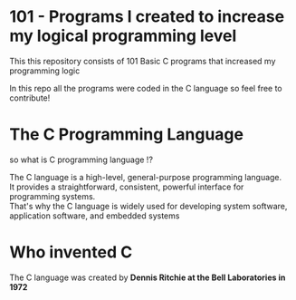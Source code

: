 # 101 - Programs I created to increase my logical programming level

This this repository consists of 101 Basic C programs that increased my programming logic

In this repo all the programs were coded in the C language so feel free to contribute!

# The C Programming Language

so what is <a> C programming language </a> !?

<p>The C language is a high-level, general-purpose programming language. <br>It provides a straightforward, consistent, powerful interface for programming systems. 
<br>That's why the C language is widely used for developing system software, application software, and embedded systems </p>

# Who invented C

The C language was created by <b>Dennis Ritchie<b> at the Bell Laboratories in 1972 
